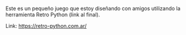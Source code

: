 Este es un pequeño juego que estoy diseñando con amigos utilizando la herramienta Retro Python (link al final).

Link: https://retro-python.com.ar/
